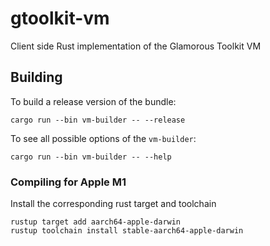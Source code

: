 # gtoolkit-vm
Client side Rust implementation of the Glamorous Toolkit VM

## Building

To build a release version of the bundle:
```
cargo run --bin vm-builder -- --release
```

To see all possible options of the `vm-builder`:
```
cargo run --bin vm-builder -- --help
```


### Compiling for Apple M1

Install the corresponding rust target and toolchain
```
rustup target add aarch64-apple-darwin
rustup toolchain install stable-aarch64-apple-darwin
```